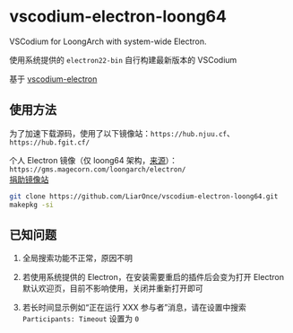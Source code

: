 # vscodium-electron-loong64
VSCodium for LoongArch with system-wide Electron.

使用系统提供的 `electron22-bin` 自行构建最新版本的 VSCodium

基于 [vscodium-electron](https://aur.archlinux.org/packages/vscodium-electron)

## 使用方法

为了加速下载源码，使用了以下镜像站：`https://hub.njuu.cf`、`https://hub.fgit.cf/`

个人 Electron 镜像（仅 loong64 架构，[来源](https://github.com/fedora-remix-loongarch/electron-bin)）：`https://gms.magecorn.com/loongarch/electron/`  
[捐助镜像站](https://gms.magecorn.com/#/donate)

```bash
git clone https://github.com/LiarOnce/vscodium-electron-loong64.git
makepkg -si
```

## 已知问题

1. 全局搜索功能不正常，原因不明

2. 若使用系统提供的 Electron，在安装需要重启的插件后会变为打开 Electron 默认欢迎页，目前不影响使用，关闭并重新打开即可

3. 若长时间显示例如“正在运行 XXX 参与者”消息，请在设置中搜索 `Participants: Timeout` 设置为 `0`

